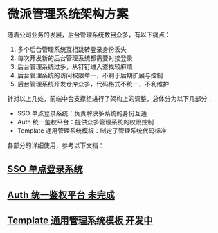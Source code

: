 # 微派管理系统架构方案

随着公司业务的发展，后台管理系统数目众多，有以下痛点：

1. 多个后台管理系统互相跳转登录身份丢失
2. 每次开发新的后台管理系统都需要对接登录
3. 后台管理系统过多，从钉钉进入查找较麻烦
4. 后台管理系统的访问权限单一，不利于后期扩展与控制
5. 后台管理系统开发仓库众多，代码格式不统一，不利维护

针对以上几处，前端中台支撑组进行了架构上的调整，总体分为以下几部分：

- SSO 单点登录系统：负责解决多系统的身份互通
- Auth 统一鉴权平台：提供众多管理系统的权限控制
- Template 通用管理系统模板：制定了管理系统代码标准

各部分的详细使用，参考以下文档：

## [SSO 单点登录系统](sso/README.md)

## [Auth 统一鉴权平台 未完成](auth/README.md)

## [Template 通用管理系统模板 开发中](template/README.md)
